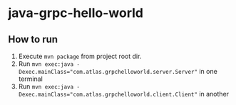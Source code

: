 # java-grpc-hello-world

## How to run
1. Execute `mvn package` from project root dir.
2. Run `mvn exec:java -Dexec.mainClass="com.atlas.grpchelloworld.server.Server"` in one terminal
3. Run `mvn exec:java -Dexec.mainClass="com.atlas.grpchelloworld.client.Client"` in another
